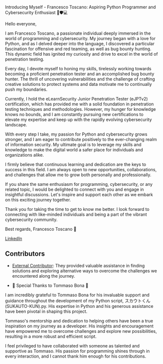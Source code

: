 Introducing Myself - Francesco Toscano: Aspiring Python Programmer and Cybersecurity Enthusiast 🐍🛡️💻

Hello everyone,

I am Francesco Toscano, a passionate individual deeply immersed in the world of programming and cybersecurity. My journey began with a love for Python, and as I delved deeper into the language, I discovered a particular fascination for offensive and red teaming, as well as bug bounty hunting. This dynamic field has ignited my curiosity and drive to excel in the world of penetration testing.

Every day, I devote myself to honing my skills, tirelessly working towards becoming a proficient penetration tester and an accomplished bug bounty hunter. The thrill of uncovering vulnerabilities and the challenge of crafting creative solutions to protect systems and data motivate me to continually push my boundaries.

Currently, I hold the eLearnSecurity Junior Penetration Tester (eJPTv2) certification, which has provided me with a solid foundation in penetration testing techniques and methodologies. However, my hunger for knowledge knows no bounds, and I am constantly pursuing new certifications to elevate my expertise and keep up with the rapidly evolving cybersecurity landscape.

With every step I take, my passion for Python and cybersecurity grows stronger, and I am eager to contribute positively to the ever-changing realm of information security. My ultimate goal is to leverage my skills and knowledge to make the digital world a safer place for individuals and organizations alike.

I firmly believe that continuous learning and dedication are the keys to success in this field. I am always open to new opportunities, collaborations, and challenges that allow me to grow both personally and professionally.

If you share the same enthusiasm for programming, cybersecurity, or any related topic, I would be delighted to connect with you and engage in insightful discussions. Let's inspire and support each other as we embark on this exciting journey together.

Thank you for taking the time to get to know me better. I look forward to connecting with like-minded individuals and being a part of the vibrant cybersecurity community.

Best regards,
Francesco Toscano 🚀

[LinkedIn](https://linkedin.com/in/francesco-toscano-459073253)

## Contributors

- [External Contributor](https://github.com/ParzivalHack): They provided valuable assistance in finding solutions and exploring alternative ways to overcome the challenges we encountered along the journey.

- 🌟 Special Thanks to Tommaso Bona 🌟

I am incredibly grateful to Tommaso Bona for his invaluable support and guidance throughout the development of my Python script, スカウトくん (SUKAUTO-KUN).py. His expertise in Python and his generous assistance have been pivotal in shaping this project.

Tommaso's mentorship and dedication to helping others have been a true inspiration on my journey as a developer. His insights and encouragement have empowered me to overcome challenges and explore new possibilities, resulting in a more robust and efficient script.

I feel privileged to have collaborated with someone as talented and supportive as Tommaso. His passion for programming shines through in every interaction, and I cannot thank him enough for his contributions.


